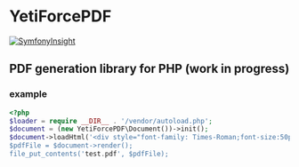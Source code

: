 # YetiForcePDF
[![SymfonyInsight](https://insight.symfony.com/projects/2988ef66-83db-4ed9-9ba8-6fb4474566bd/big.png)](https://insight.symfony.com/projects/2988ef66-83db-4ed9-9ba8-6fb4474566bd)

## PDF generation library for PHP (work in progress)

### example

```PHP
<?php
$loader = require __DIR__ . '/vendor/autoload.php';
$document = (new YetiForcePDF\Document())->init();
$document->loadHtml('<div style="font-family: Times-Roman;font-size:50px;margin-left:100px;margin-bottom:200px;">hello world!</div><div style="font-family: Times-Roman;font-size:50px;margin-left:50px;margin-bottom:100px;">hello world2!</div>'');
$pdfFile = $document->render();
file_put_contents('test.pdf', $pdfFile);
```
